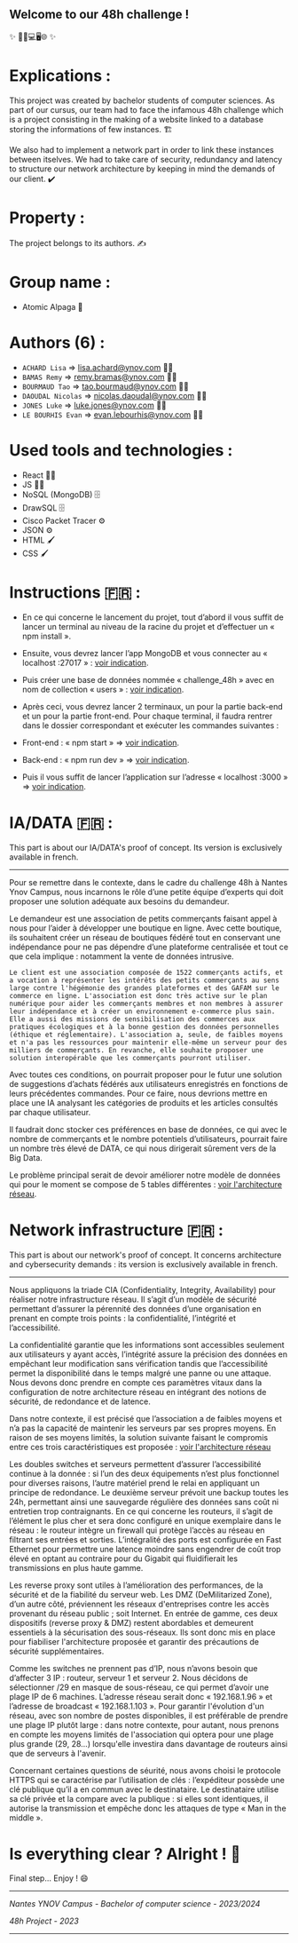 ## Welcome to our 48h challenge !

✨ 🔌📱💻🖥️🌐 ✨

# Explications :

This project was created by bachelor students of computer sciences. As part of our cursus, our team had to face the infamous 48h challenge which is a project consisting in the making of a website linked to a database storing the informations of few instances. 🏗️

We also had to implement a network part in order to link these instances between itselves. We had to take care of security, redundancy and latency to structure our network architecture by keeping in mind the demands of our client. ✔️  


# Property : 

The project belongs to its authors. ✍️ 


# Group name : 

- Atomic Alpaga 🦙


# Authors (6) :

- `ACHARD Lisa` => lisa.achard@ynov.com 👩‍🎓
- `BAMAS Remy` => remy.bramas@ynov.com 👨‍🎓
- `BOURMAUD Tao` => tao.bourmaud@ynov.com 👨‍🎓
- `DAOUDAL Nicolas` => nicolas.daoudal@ynov.com 👨‍🎓
- `JONES Luke` => luke.jones@ynov.com 👨‍🎓
- `LE BOURHIS Evan` => evan.lebourhis@ynov.com 👨‍🎓   


# Used tools and technologies :

- React 👨‍💻
- JS 👨‍💻
- NoSQL (MongoDB) 🗄️
- DrawSQL 🗄️
- Cisco Packet Tracer ⚙️
- JSON ⚙️
- HTML 🖌️
- CSS 🖌️


# Instructions 🇫🇷 : 

- En ce qui concerne le lancement du projet, tout d’abord il vous suffit de lancer un terminal au niveau de la racine du projet et d’effectuer un « npm install ».

- Ensuite, vous devrez lancer l’app MongoDB et vous connecter au « localhost :27017 » : [voir indication](./Doc/1.png).

- Puis créer une base de données nommée « challenge_48h » avec en nom de collection « users » : [voir indication](./Doc/2.png).

- Après ceci, vous devrez lancer 2 terminaux, un pour la partie back-end et un pour la partie front-end. Pour chaque terminal, il faudra rentrer dans le dossier correspondant et exécuter les commandes suivantes : 

- Front-end : « npm start » => [voir indication](./Doc/3.png).

- Back-end : « npm run dev » => [voir indication](./Doc/4.png).

- Puis il vous suffit de lancer l’application sur l’adresse « localhost :3000 » => [voir indication](./Doc/5.png).


# IA/DATA 🇫🇷 :

This part is about our IA/DATA's proof of concept. Its version is exclusively available in french.

---


Pour se remettre dans le contexte, dans le cadre du challenge 48h à Nantes Ynov Campus, nous incarnons le rôle d’une petite équipe d’experts qui doit proposer une solution adéquate aux besoins du demandeur.

Le demandeur est une association de petits commerçants faisant appel à nous pour l’aider à développer une boutique en ligne. Avec cette boutique, ils souhaitent créer un réseau de boutiques fédéré tout en conservant une indépendance pour ne pas dépendre d’une plateforme centralisée et tout ce que cela implique : notamment la vente de données intrusive.

`Le client est une association composée de 1522 commerçants actifs, et a vocation à représenter les intérêts des petits commerçants au sens large contre l'hégémonie des grandes plateformes et des GAFAM sur le commerce en ligne.
L'association est donc très active sur le plan numérique pour aider les commerçants membres et non membres à assurer leur indépendance et à créer un environnement e-commerce plus sain. Elle a aussi des missions de sensibilisation des commerces aux pratiques écologiques et à la bonne gestion des données personnelles (éthique et réglementaire).
L'association a, seule, de faibles moyens et n'a pas les ressources pour maintenir elle-même un serveur pour des milliers de commerçants. En revanche, elle souhaite proposer une solution interopérable que les commerçants pourront utiliser.`

Avec toutes ces conditions, on pourrait proposer pour le futur une solution de suggestions d’achats fédérés aux utilisateurs enregistrés en fonctions de leurs précédentes commandes. Pour ce faire, nous devrions mettre en place une IA analysant les catégories de produits et les articles consultés par chaque utilisateur. 

Il faudrait donc stocker ces préférences en base de données, ce qui avec le nombre de commerçants et le nombre potentiels d’utilisateurs, pourrait faire un nombre très élevé de DATA, ce qui nous dirigerait sûrement vers de la Big Data.

Le problème principal serait de devoir améliorer notre modèle de données qui pour le moment se compose de 5 tables différentes : [voir l'architecture réseau](./Doc/DB.png).


# Network infrastructure 🇫🇷 :

This part is about our network's proof of concept. It concerns architecture and cybersecurity demands : its version is exclusively available in french.

---

Nous appliquons la triade CIA (Confidentiality, Integrity, Availability) pour réaliser notre infrastructure réseau. Il s’agit d’un modèle de sécurité permettant d’assurer la pérennité des données d’une organisation en prenant en compte trois points : la confidentialité, l’intégrité et l’accessibilité. 

La confidentialité garantie que les informations sont accessibles seulement aux utilisateurs y ayant accès, l’intégrité assure la précision des données en empêchant leur modification sans vérification tandis que l’accessibilité permet la disponibilité dans le temps malgré une panne ou une attaque. Nous devons donc prendre en compte ces paramètres vitaux dans la configuration de notre architecture réseau en intégrant des notions de sécurité, de redondance et de latence.

Dans notre contexte, il est précisé que l’association a de faibles moyens et n’a pas la capacité de maintenir les serveurs par ses propres moyens. En raison de ses moyens limités, la solution suivante faisant le compromis entre ces trois caractéristiques est proposée : [voir l'architecture réseau](./Doc/NetworkInfra.PNG)

Les doubles switches et serveurs permettent d’assurer l’accessibilité continue à la donnée : si l’un des deux équipements n’est plus fonctionnel pour diverses raisons, l’autre matériel prend le relai en appliquant un principe de redondance. Le deuxième serveur prévoit une backup toutes les 24h, permettant ainsi une sauvegarde régulière des données sans coût ni entretien trop contraignants. En ce qui concerne les routeurs, il s’agit de l’élément le plus cher et sera donc configuré en unique exemplaire dans le réseau : le routeur intègre un firewall qui protège l’accès au réseau en filtrant ses entrées et sorties. L’intégralité des ports est configurée en Fast Ethernet pour permettre une latence moindre sans engendrer de coût trop élevé en optant au contraire pour du Gigabit qui fluidifierait les transmissions en plus haute gamme.

Les reverse proxy sont utiles à l’amélioration des performances, de la sécurité et de la fiabilité du serveur web. Les DMZ (DeMilitarized Zone), d’un autre côté, préviennent les réseaux d'entreprises contre les accès provenant du réseau public ; soit Internet. En entrée de gamme, ces deux dispositifs (reverse proxy & DMZ) restent abordables et demeurent essentiels à la sécurisation des sous-réseaux. Ils sont donc mis en place pour fiabiliser l'architecture proposée et garantir des précautions de sécurité supplémentaires.

Comme les switches ne prennent pas d’IP, nous n’avons besoin que d’affecter 3 IP : routeur, serveur 1 et serveur 2. Nous décidons de sélectionner /29 en masque de sous-réseau, ce qui permet d’avoir une plage IP de 6 machines. L’adresse réseau serait donc « 192.168.1.96 » et l’adresse de broadcast « 192.168.1.103 ». Pour garantir l'évolution d'un réseau, avec son nombre de postes disponibles, il est préférable de prendre une plage IP plutôt large : dans notre contexte, pour autant, nous prenons en compte les moyens limités de l'association qui optera pour une plage plus grande (29, 28...) lorsqu'elle investira dans davantage de routeurs ainsi que de serveurs à l'avenir.

Concernant certaines questions de séurité, nous avons choisi le protocole HTTPS qui se caractérise par l’utilisation de clés : l’expéditeur possède une clé publique qu’il a en commun avec le destinataire. Le destinataire utilise sa clé privée et la compare avec la publique : si elles sont identiques, il autorise la transmission et empêche donc les attaques de type « Man in the middle ».



# Is everything clear ? Alright ! 🎉

Final step... Enjoy ! 😄


---

*Nantes YNOV Campus - Bachelor of computer science - 2023/2024*

*48h Project - 2023*

---